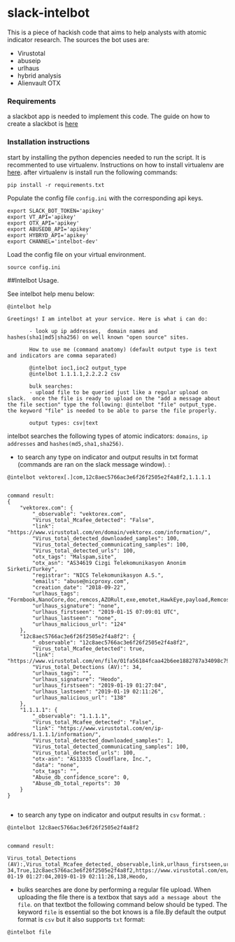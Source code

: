 # slack-intelbot

This is a piece of hackish code that aims to help analysts with atomic indicator research. The sources the bot uses are:
- Virustotal
- abuseip
- urlhaus
- hybrid analysis
- Alienvault OTX
   
### Requirements
a slackbot app is needed to implement this code. The guide on how to create a slackbot is [here](https://get.slack.help/hc/en-us/articles/115005265703-Create-a-bot-for-your-workspace) 

### Installation instructions
start by installing the python depencies needed to run the script. It is recommented to use virtualenv. Instructions on how to install virtualenv are [here](https://gist.github.com/frfahim/73c0fad6350332cef7a653bcd762f08d). after virtualenv is install run the following commands:

```angular2html
pip install -r requirements.txt
```

Populate the config file `config.ini` with the corresponding api keys.
```angular2html
export SLACK_BOT_TOKEN='apikey'
export VT_API='apikey'
export OTX_API='apikey'
export ABUSEDB_API='apikey'
export HYBRYD_API='apikey'
export CHANNEL='intelbot-dev'
```

Load the config file on your virtual environment.

```angular2html
source config.ini
```

##Intelbot Usage.

See intelbot help menu below:

```angular2html
@intelbot help

Greetings! I am intelbot at your service. Here is what i can do:

       - look up ip addresses,  domain names and hashes(sha1|md5|sha256) on well known "open source" sites.

       How to use me (command anatomy) (default output type is text and indicators are comma separated)

       @intelbot ioc1,ioc2 output_type
       @intelbot 1.1.1.1,2.2.2.2 csv
 
       bulk searches:
       - upload file to be queried just like a regular upload on slack.  once the file is ready to upload on the "add a message about the file section" type the following: @intelbot "file" output_type. the keyword "file" is needed to be able to parse the file properly.
       
       output types: csv|text

```
intelbot searches the following types of atomic indicators: `domains`, `ip addresses` and `hashes(md5,sha1,sha256)`.

- to search any type on indicator and output results in txt format (commands are ran on the slack message window). :
```angular2html
@intelbot vektorex[.]com,12c8aec5766ac3e6f26f2505e2f4a8f2,1.1.1.1


command result:
{
    "vektorex.com": {
        "_observable": "vektorex.com",
        "Virus_total_Mcafee_detected": "False",
        "link": "https://www.virustotal.com/en/domain/vektorex.com/information/",
        "Virus_total_detected_downloaded_samples": 100,
        "Virus_total_detected_communicating_samples": 100,
        "Virus_total_detected_urls": 100,
        "otx_tags": "Malspam,site",
        "otx_asn": "AS34619 Cizgi Telekomunikasyon Anonim Sirketi/Turkey",
        "registrar": "NICS Telekomunikasyon A.S.",
        "emails": "abuse@nicproxy.com",
        "creation_date": "2018-09-22",
        "urlhaus_tags": "Formbook,NanoCore,doc,remcos,AZORult,exe,emotet,HawkEye,payload,RemcosRAT,quasar,stage2,lokibot,rat,Loki,QuasarRAT",
        "urlhaus_signature": "none",
        "urlhaus_firstseen": "2019-01-15 07:09:01 UTC",
        "urlhaus_lastseen": "none",
        "urlhaus_malicious_url": "124"
    },
    "12c8aec5766ac3e6f26f2505e2f4a8f2": {
        "_observable": "12c8aec5766ac3e6f26f2505e2f4a8f2",
        "Virus_total_Mcafee_detected": true,
        "link": "https://www.virustotal.com/en/file/01fa56184fcaa42b6ee1882787a34098c79898c182814774fd81dc18a6af0b00/analysis/",
        "Virus_total_Detections (AV):": 34,
        "urlhaus_tags": "",
        "urlhaus_signature": "Heodo",
        "urlhaus_firstseen": "2019-01-19 01:27:04",
        "urlhaus_lastseen": "2019-01-19 02:11:26",
        "urlhaus_malicious_url": "138"
    },
    "1.1.1.1": {
        "_observable": "1.1.1.1",
        "Virus_total_Mcafee_detected": "False",
        "link": "https://www.virustotal.com/en/ip-address/1.1.1.1/information/",
        "Virus_total_detected_downloaded_samples": 1,
        "Virus_total_detected_communicating_samples": 100,
        "Virus_total_detected_urls": 100,
        "otx-asn": "AS13335 Cloudflare, Inc.",
        "data": "none",
        "otx_tags": "",
        "Abuse_db_confidence_score": 0,
        "Abuse_db_total_reports": 30
    }
}


```

- to search any type on indicator and output results in `csv` format. :
```angular2html
@intelbot 12c8aec5766ac3e6f26f2505e2f4a8f2


command result:

Virus_total_Detections (AV):,Virus_total_Mcafee_detected,_observable,link,urlhaus_firstseen,urlhaus_lastseen,urlhaus_malicious_url,urlhaus_signature,urlhaus_tags
34,True,12c8aec5766ac3e6f26f2505e2f4a8f2,https://www.virustotal.com/en/file/01fa56184fcaa42b6ee1882787a34098c79898c182814774fd81dc18a6af0b00/analysis/,2019-01-19 01:27:04,2019-01-19 02:11:26,138,Heodo,

```

- bulks searches are done by performing a regular file upload. When uploading the file there is a textbox that says `add a message about the file`. on that textbot the following command below should be typed. The keyword `file` is essential so the bot knows is a file.By default the output format is `csv` but it also supports `txt` format:

```angular2html
@intelbot file 
```

